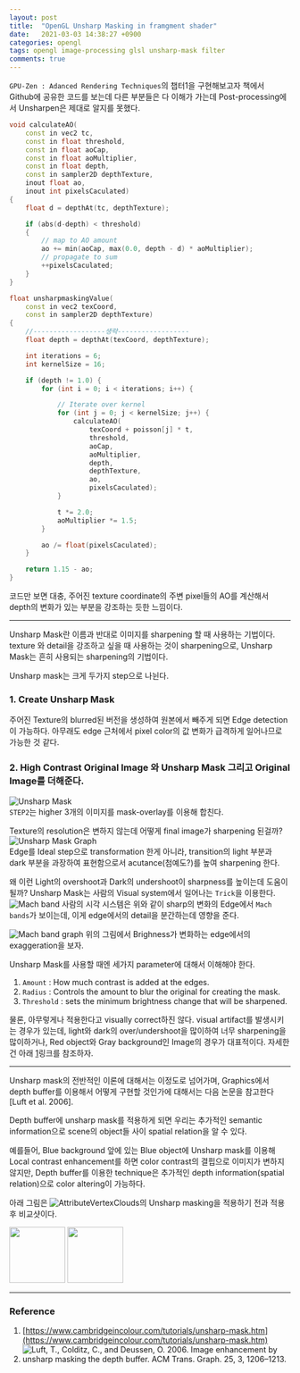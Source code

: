 ```yaml
---
layout: post
title:  "OpenGL Unsharp Masking in framgment shader"
date:   2021-03-03 14:38:27 +0900
categories: opengl
tags: opengl image-processing glsl unsharp-mask filter
comments: true  
---
```


`GPU-Zen : Adanced Rendering Techniques`의 챕터1을 구현해보고자 책에서 Github에 공유한 코드를 보는데 다른 부분들은
다 이해가 가는데 Post-processing에서 Unsharpen은 제대로 알지를 못했다.

```c++
void calculateAO(
    const in vec2 tc,
    const in float threshold,
    const in float aoCap,
    const in float aoMultiplier,
    const in float depth,
    const in sampler2D depthTexture,
    inout float ao,
    inout int pixelsCaculated)
{
    float d = depthAt(tc, depthTexture);

    if (abs(d-depth) < threshold)
    {
        // map to AO amount
        ao += min(aoCap, max(0.0, depth - d) * aoMultiplier);
        // propagate to sum
        ++pixelsCaculated;
    }
}

float unsharpmaskingValue(
    const in vec2 texCoord,
    const in sampler2D depthTexture)
{
    //------------------생략------------------
    float depth = depthAt(texCoord, depthTexture);

    int iterations = 6;
    int kernelSize = 16;

    if (depth != 1.0) {
        for (int i = 0; i < iterations; i++) {

            // Iterate over kernel
            for (int j = 0; j < kernelSize; j++) {
                calculateAO(
                    texCoord + poisson[j] * t,
                    threshold,
                    aoCap,
                    aoMultiplier,
                    depth,
                    depthTexture,
                    ao,
                    pixelsCaculated);
            }

            t *= 2.0;
            aoMultiplier *= 1.5;
        }

        ao /= float(pixelsCaculated);
    }

    return 1.15 - ao;
}
```

코드만 보면 대충, 주어진 texture coordinate의 주변 pixel들의 AO를 계산해서 depth의 변화가 있는 부분을 강조하는 듯한 느낌이다.

---

Unsharp Mask란 이름과 반대로 이미지를 sharpening 할 때 사용하는 기법이다. texture 와 detail을 강조하고 싶을 때 사용하는 것이 sharpening으로, Unsharp Mask는 흔히 사용되는 sharpening의 기법이다.

Unsharp mask는 크게 두가지 step으로 나뉜다. 
### 1. Create Unsharp Mask
주어진 Texture의 blurred된 버전을 생성하여 원본에서 빼주게 되면 Edge detection이 가능하다. 
아무래도 edge 근처에서 pixel color의 값 변화가 급격하게 일어나므로 가능한 것 같다.
### 2. High Contrast Original Image 와 Unsharp Mask 그리고 Original Image를 더해준다.
![Unsharp Mask](https://snowapril.github.io/assets/img/post_img/unsharp_mask.png)  
`STEP2`는 higher 3개의 이미지를 mask-overlay를 이용해 합친다.

Texture의 resolution은 변하지 않는데 어떻게 final image가 sharpening 된걸까?
![Unsharp Mask Graph](https://snowapril.github.io/assets/img/post_img/unsharp_mask_graph.png)  
Edge를 Ideal step으로 transformation 한게 아니라, transition의 light 부분과 dark 부분을 과장하여 
표현함으로서 acutance(첨예도?)를 높여 sharpening 한다.

왜 이런 Light의 overshoot과 Dark의 undershoot이 sharpness를 높이는데 도움이 될까? 
Unsharp Mask는 사람의 Visual system에서 일어나는 `Trick`을 이용한다.
![Mach band](https://cdn.cambridgeincolour.com/images/tutorials/usm_gradient2.png)
사람의 시각 시스템은 위와 같이 sharp의 변화의 Edge에서 `Mach bands`가 보이는데, 
이게 edge에서의 detail을 분간하는데 영향을 준다.

![Mach band graph](https://cdn.cambridgeincolour.com/images/tutorials/usm_gradploteye.png)
위의 그림에서 Brighness가 변화하는 edge에서의 exaggeration을 보자.

Unsharp Mask를 사용할 때엔 세가지 parameter에 대해서 이해해야 한다. 
1. `Amount` : How much contrast is added at the edges.
2. `Radius` : Controls the amount to blur the original for creating the mask.
3. `Threshold` : sets the minimum brightness change that will be sharpened.

물론, 아무렇게나 적용한다고 visually correct하진 않다. visual artifact를 발생시키는 경우가 있는데, 
light와 dark의 over/undershoot을 많이하여 너무 sharpening을 많이하거나, 
Red object와 Gray background인 Image의 경우가 대표적이다. 자세한건 아래 [1](https://www.cambridgeincolour.com/tutorials/unsharp-mask.htm)링크를 참조하자.

---

Unsharp mask의 전반적인 이론에 대해서는 이정도로 넘어가며, Graphics에서 depth buffer를 이용해서 
어떻게 구현할 것인가에 대해서는 다음 논문을 참고한다 [Luft et al. 2006].

Depth buffer에 unsharp mask를 적용하게 되면 우리는 추가적인 semantic information으로
scene의 object들 사이 spatial relation을 알 수 있다. 

예를들어, Blue background 앞에 있는 Blue object에 Unsharp mask를 이용해 Local contrast enhancement를 하면
color contrast의 결핍으로 이미지가 변하지 않지만, Depth buffer를 이용한 technique은 추가적인 
depth information(spatial relation)으로 color altering이 가능하다.

아래 그림은 ![AttributeVertexClouds](https://github.com/snowapril/AttributeVertexClouds)의 
Unsharp masking을 적용하기 전과 적용 후 비교샷이다.

<p float="left">
  <img src="https://snowapril.github.io/assets/img/post_img/2021-03-09-unsharp-masking-before.png" width="100" />
  <img src="https://snowapril.github.io/assets/img/post_img/2021-03-09-unsharp-masking-after.png" width="100" />
</p>

---
### Reference
1. [https://www.cambridgeincolour.com/tutorials/unsharp-mask.htm](https://www.cambridgeincolour.com/tutorials/unsharp-mask.htm)
2. ![Luft, T., Colditz, C., and Deussen, O. 2006. Image enhancement by unsharp  masking the depth buffer. ACM Trans. Graph. 25, 3, 1206–1213.](https://dl.acm.org/doi/10.1145/1141911.1142016)